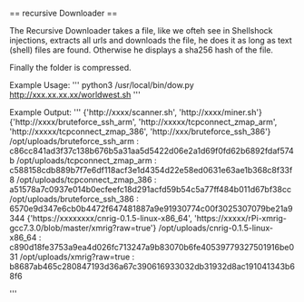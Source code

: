 == recursive Downloader ==

The Recursive Downloader takes a file, like we ofteh see in Shellshock injections, extracts all urls and downloads the file, he does it as long as text (shell) files are found. Otherwise he displays a sha256 hash of the file.

Finally the folder is compressed.

Example Usage:
'''
python3 /usr/local/bin/dow.py http://xxx.xx.xx.xx/worldwest.sh
'''

Example Output:
'''
{'http://xxxx/scanner.sh', 'http://xxxx/miner.sh'}
{'http://xxxx/bruteforce_ssh_arm', 'http://xxxxx/tcpconnect_zmap_arm', 'http://xxxxx/tcpconnect_zmap_386', 'http://xxx/bruteforce_ssh_386'}
/opt/uploads/bruteforce_ssh_arm : c86cc841ad3f37c138b676b5a31aa5d5422d06e2a1d69f0fd62b6892fdaf574b
/opt/uploads/tcpconnect_zmap_arm : c588158cdb889b7f7e6df118acf3e1d4354d22e58ed0631e63ae1b368c8f33f8
/opt/uploads/tcpconnect_zmap_386 : a51578a7c0937e014b0ecfeefc18d291acfd59b54c5a77ff484b011d67bf38cc
/opt/uploads/bruteforce_ssh_386 : 6570e9d347e6cb0b4472f647481887a9e91930774c00f3025307079be21a9344
{'https://xxxxxxxx/cnrig-0.1.5-linux-x86_64', 'https://xxxxx/rPi-xmrig-gcc7.3.0/blob/master/xmrig?raw=true'}
/opt/uploads/cnrig-0.1.5-linux-x86_64 : c890d18fe3753a9ea4d026fc713247a9b83070b6fe40539779327501916be031
/opt/uploads/xmrig?raw=true : b8687ab465c280847193d36a67c390616933032db31932d8ac191041343b68f6

'''

